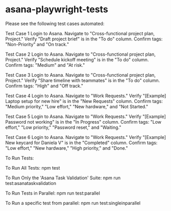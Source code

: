 # asana-playwright-tests

Please see the following test cases automated:

Test Case 1
Login to Asana.
Navigate to "Cross-functional project plan, Project."
Verify "Draft project brief" is in the "To do" column.
Confirm tags: "Non-Priority" and "On track."

Test Case 2
Login to Asana.
Navigate to "Cross-functional project plan, Project."
Verify "Schedule kickoff meeting" is in the "To do" column.
Confirm tags: "Medium" and "At risk."

Test Case 3
Login to Asana.
Navigate to "Cross-functional project plan, Project."
Verify "Share timeline with teammates" is in the "To do" column.
Confirm tags: "High" and "Off track."

Test Case 4
Login to Asana.
Navigate to "Work Requests."
Verify "[Example] Laptop setup for new hire" is in the "New Requests" column.
Confirm tags: "Medium priority," "Low effort," "New hardware," and "Not Started."

Test Case 5
Login to Asana.
Navigate to "Work Requests."
Verify "[Example] Password not working" is in the "In Progress" column.
Confirm tags: "Low effort," "Low priority," "Password reset," and "Waiting."

Test Case 6
Login to Asana.
Navigate to "Work Requests."
Verify "[Example] New keycard for Daniela V" is in the "Completed" column.
Confirm tags: "Low effort," "New hardware," "High priority," and "Done."

To Run Tests:

To Run All Tests:
npm test

To Run Only the 'Asana Task Validation' Suite:
npm run test:asanataskvalidation

To Run Tests in Parallel:
npm run test:parallel

To Run a specific test from parallel:
npm run test:singleinparallel